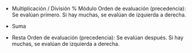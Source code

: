 * Multiplicación
/ División
% Módulo
  Orden de evaluación (precedencia):
    Se evalúan primero. Si hay muchas, se evalúan de izquierda a derecha.

+ Suma
- Resta
  Orden de evaluación (precedencia):
    Se evalúan después. Si hay muchas, se evalúan de izquierda a derecha.
